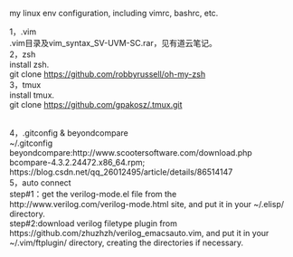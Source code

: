 my linux env configuration, including vimrc, bashrc, etc. 


1，.vim
<br>
.vim目录及vim_syntax_SV-UVM-SC.rar，见有道云笔记。
<br>
2，zsh
<br>
install zsh.
<br>
git clone https://github.com/robbyrussell/oh-my-zsh
<br>
3，tmux
<br>
install tmux.
<br>
git clone https://github.com/gpakosz/.tmux.git
<br>

<br>
4，.gitconfig & beyondcompare
<br>
~/.gitconfig
<br>
beyondcompare:http://www.scootersoftware.com/download.php bcompare-4.3.2.24472.x86_64.rpm; https://blog.csdn.net/qq_26012495/article/details/86514147
<br>
5，auto connect
<br>
step#1：get the verilog-mode.el file from the http://www.verilog.com/verilog-mode.html site, and put it in your ~/.elisp/ directory.
<br>
step#2:download verilog filetype plugin from https://github.com/zhuzhzh/verilog_emacsauto.vim, and put it in your ~/.vim/ftplugin/ directory, creating the directories if necessary. 
<br>
